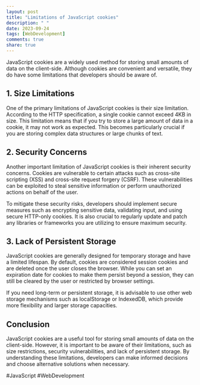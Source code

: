 ```yaml
---
layout: post
title: "Limitations of JavaScript cookies"
description: " "
date: 2023-09-24
tags: [WebDevelopment]
comments: true
share: true
---
```


JavaScript cookies are a widely used method for storing small amounts of data on the client-side. Although cookies are convenient and versatile, they do have some limitations that developers should be aware of.

## 1. Size Limitations

One of the primary limitations of JavaScript cookies is their size limitation. According to the HTTP specification, a single cookie cannot exceed 4KB in size. This limitation means that if you try to store a large amount of data in a cookie, it may not work as expected. This becomes particularly crucial if you are storing complex data structures or large chunks of text.

## 2. Security Concerns

Another important limitation of JavaScript cookies is their inherent security concerns. Cookies are vulnerable to certain attacks such as cross-site scripting (XSS) and cross-site request forgery (CSRF). These vulnerabilities can be exploited to steal sensitive information or perform unauthorized actions on behalf of the user.

To mitigate these security risks, developers should implement secure measures such as encrypting sensitive data, validating input, and using secure HTTP-only cookies. It is also crucial to regularly update and patch any libraries or frameworks you are utilizing to ensure maximum security.

## 3. Lack of Persistent Storage

JavaScript cookies are generally designed for temporary storage and have a limited lifespan. By default, cookies are considered session cookies and are deleted once the user closes the browser. While you can set an expiration date for cookies to make them persist beyond a session, they can still be cleared by the user or restricted by browser settings.

If you need long-term or persistent storage, it is advisable to use other web storage mechanisms such as localStorage or IndexedDB, which provide more flexibility and larger storage capacities.

## Conclusion 

JavaScript cookies are a useful tool for storing small amounts of data on the client-side. However, it is important to be aware of their limitations, such as size restrictions, security vulnerabilities, and lack of persistent storage. By understanding these limitations, developers can make informed decisions and choose alternative solutions when necessary.

#JavaScript #WebDevelopment